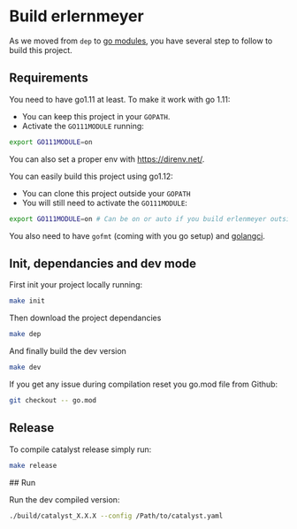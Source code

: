 # Build erlernmeyer

As we moved from `dep` to [go modules](https://github.com/golang/go/wiki/Modules#example), you have several step to follow to build this project.

## Requirements

You need to have go1.11 at least. To make it work with go 1.11: 
- You can keep this project in your `GOPATH`. 
- Activate the `GO111MODULE` running:

```sh
export GO111MODULE=on  
```

You can also set a proper env with https://direnv.net/. 

You can easily build this project using go1.12: 
- You can clone this project outside your `GOPATH`
- You will still need to activate the `GO111MODULE`: 

```sh
export GO111MODULE=on # Can be on or auto if you build erlenmeyer outside your GOPATH
```

You also need to have `gofmt` (coming with you go setup) and [golangci](https://github.com/golangci/golangci-lint).

## Init, dependancies and dev mode

First init your project locally running:

```sh
make init
```

Then download the project dependancies

```sh
make dep
```

And finally build the dev version

```sh
make dev
```

If you get any issue during compilation reset you go.mod file from Github:

```sh
git checkout -- go.mod
```

## Release

To compile catalyst release simply run:

```sh
make release
```

## Run

Run the dev compiled version:

```sh
./build/catalyst_X.X.X --config /Path/to/catalyst.yaml
```
